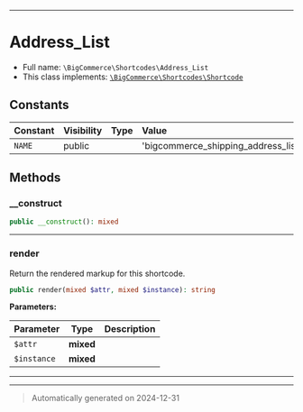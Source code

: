 ***

# Address_List





* Full name: `\BigCommerce\Shortcodes\Address_List`
* This class implements:
[`\BigCommerce\Shortcodes\Shortcode`](./classes/BigCommerce/Shortcodes/Shortcode.md)


## Constants

| Constant | Visibility | Type | Value |
|:---------|:-----------|:-----|:------|
|`NAME`|public| |&#039;bigcommerce_shipping_address_list&#039;|


## Methods


### __construct



```php
public __construct(): mixed
```












***

### render

Return the rendered markup for this shortcode.

```php
public render(mixed $attr, mixed $instance): string
```








**Parameters:**

| Parameter | Type | Description |
|-----------|------|-------------|
| `$attr` | **mixed** |  |
| `$instance` | **mixed** |  |





***


***
> Automatically generated on 2024-12-31
